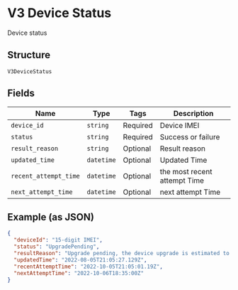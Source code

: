 
# V3 Device Status

Device status

## Structure

`V3DeviceStatus`

## Fields

| Name | Type | Tags | Description |
|  --- | --- | --- | --- |
| `device_id` | `string` | Required | Device IMEI |
| `status` | `string` | Required | Success or failure |
| `result_reason` | `string` | Optional | Result reason |
| `updated_time` | `datetime` | Optional | Updated Time |
| `recent_attempt_time` | `datetime` | Optional | the most recent attempt Time |
| `next_attempt_time` | `datetime` | Optional | next attempt Time |

## Example (as JSON)

```json
{
  "deviceId": "15-digit IMEI",
  "status": "UpgradePending",
  "resultReason": "Upgrade pending, the device upgrade is estimated to be scheduled for 06 Oct 22 18:05 UTC",
  "updatedTime": "2022-08-05T21:05:27.129Z",
  "recentAttemptTime": "2022-10-05T21:05:01.19Z",
  "nextAttemptTime": "2022-10-06T18:35:00Z"
}
```

